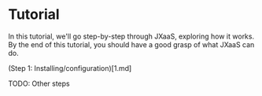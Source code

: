 # Tutorial

In this tutorial, we'll go step-by-step through JXaaS, exploring how it works.  By the end of this tutorial, you should have a good grasp of what JXaaS can do.

(Step 1: Installing/configuration)[1.md]

TODO: Other steps
